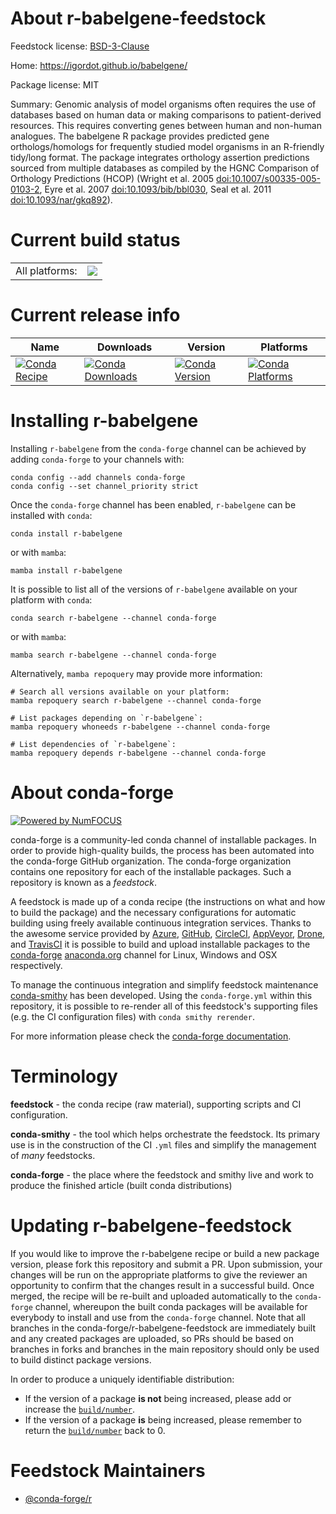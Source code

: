 About r-babelgene-feedstock
===========================

Feedstock license: [BSD-3-Clause](https://github.com/conda-forge/r-babelgene-feedstock/blob/main/LICENSE.txt)

Home: https://igordot.github.io/babelgene/

Package license: MIT

Summary: Genomic analysis of model organisms often requires the use of databases based on human data or making comparisons to patient-derived resources. This requires converting genes between human and non-human analogues. The babelgene R package provides predicted gene orthologs/homologs for frequently studied model organisms in an R-friendly tidy/long format. The package integrates orthology assertion predictions sourced from multiple databases as compiled by the HGNC Comparison of Orthology Predictions (HCOP) (Wright et al. 2005 <doi:10.1007/s00335-005-0103-2>, Eyre et al. 2007 <doi:10.1093/bib/bbl030>, Seal et al. 2011 <doi:10.1093/nar/gkq892>).

Current build status
====================


<table><tr><td>All platforms:</td>
    <td>
      <a href="https://dev.azure.com/conda-forge/feedstock-builds/_build/latest?definitionId=12644&branchName=main">
        <img src="https://dev.azure.com/conda-forge/feedstock-builds/_apis/build/status/r-babelgene-feedstock?branchName=main">
      </a>
    </td>
  </tr>
</table>

Current release info
====================

| Name | Downloads | Version | Platforms |
| --- | --- | --- | --- |
| [![Conda Recipe](https://img.shields.io/badge/recipe-r--babelgene-green.svg)](https://anaconda.org/conda-forge/r-babelgene) | [![Conda Downloads](https://img.shields.io/conda/dn/conda-forge/r-babelgene.svg)](https://anaconda.org/conda-forge/r-babelgene) | [![Conda Version](https://img.shields.io/conda/vn/conda-forge/r-babelgene.svg)](https://anaconda.org/conda-forge/r-babelgene) | [![Conda Platforms](https://img.shields.io/conda/pn/conda-forge/r-babelgene.svg)](https://anaconda.org/conda-forge/r-babelgene) |

Installing r-babelgene
======================

Installing `r-babelgene` from the `conda-forge` channel can be achieved by adding `conda-forge` to your channels with:

```
conda config --add channels conda-forge
conda config --set channel_priority strict
```

Once the `conda-forge` channel has been enabled, `r-babelgene` can be installed with `conda`:

```
conda install r-babelgene
```

or with `mamba`:

```
mamba install r-babelgene
```

It is possible to list all of the versions of `r-babelgene` available on your platform with `conda`:

```
conda search r-babelgene --channel conda-forge
```

or with `mamba`:

```
mamba search r-babelgene --channel conda-forge
```

Alternatively, `mamba repoquery` may provide more information:

```
# Search all versions available on your platform:
mamba repoquery search r-babelgene --channel conda-forge

# List packages depending on `r-babelgene`:
mamba repoquery whoneeds r-babelgene --channel conda-forge

# List dependencies of `r-babelgene`:
mamba repoquery depends r-babelgene --channel conda-forge
```


About conda-forge
=================

[![Powered by
NumFOCUS](https://img.shields.io/badge/powered%20by-NumFOCUS-orange.svg?style=flat&colorA=E1523D&colorB=007D8A)](https://numfocus.org)

conda-forge is a community-led conda channel of installable packages.
In order to provide high-quality builds, the process has been automated into the
conda-forge GitHub organization. The conda-forge organization contains one repository
for each of the installable packages. Such a repository is known as a *feedstock*.

A feedstock is made up of a conda recipe (the instructions on what and how to build
the package) and the necessary configurations for automatic building using freely
available continuous integration services. Thanks to the awesome service provided by
[Azure](https://azure.microsoft.com/en-us/services/devops/), [GitHub](https://github.com/),
[CircleCI](https://circleci.com/), [AppVeyor](https://www.appveyor.com/),
[Drone](https://cloud.drone.io/welcome), and [TravisCI](https://travis-ci.com/)
it is possible to build and upload installable packages to the
[conda-forge](https://anaconda.org/conda-forge) [anaconda.org](https://anaconda.org/)
channel for Linux, Windows and OSX respectively.

To manage the continuous integration and simplify feedstock maintenance
[conda-smithy](https://github.com/conda-forge/conda-smithy) has been developed.
Using the ``conda-forge.yml`` within this repository, it is possible to re-render all of
this feedstock's supporting files (e.g. the CI configuration files) with ``conda smithy rerender``.

For more information please check the [conda-forge documentation](https://conda-forge.org/docs/).

Terminology
===========

**feedstock** - the conda recipe (raw material), supporting scripts and CI configuration.

**conda-smithy** - the tool which helps orchestrate the feedstock.
                   Its primary use is in the construction of the CI ``.yml`` files
                   and simplify the management of *many* feedstocks.

**conda-forge** - the place where the feedstock and smithy live and work to
                  produce the finished article (built conda distributions)


Updating r-babelgene-feedstock
==============================

If you would like to improve the r-babelgene recipe or build a new
package version, please fork this repository and submit a PR. Upon submission,
your changes will be run on the appropriate platforms to give the reviewer an
opportunity to confirm that the changes result in a successful build. Once
merged, the recipe will be re-built and uploaded automatically to the
`conda-forge` channel, whereupon the built conda packages will be available for
everybody to install and use from the `conda-forge` channel.
Note that all branches in the conda-forge/r-babelgene-feedstock are
immediately built and any created packages are uploaded, so PRs should be based
on branches in forks and branches in the main repository should only be used to
build distinct package versions.

In order to produce a uniquely identifiable distribution:
 * If the version of a package **is not** being increased, please add or increase
   the [``build/number``](https://docs.conda.io/projects/conda-build/en/latest/resources/define-metadata.html#build-number-and-string).
 * If the version of a package **is** being increased, please remember to return
   the [``build/number``](https://docs.conda.io/projects/conda-build/en/latest/resources/define-metadata.html#build-number-and-string)
   back to 0.

Feedstock Maintainers
=====================

* [@conda-forge/r](https://github.com/conda-forge/r/)

